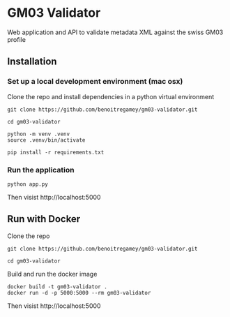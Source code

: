 # GM03 Validator
Web application and API to validate metadata XML against the swiss GM03 profile

## Installation
### Set up a local development environment (mac osx)
Clone the repo and install dependencies in a python virtual environment
```
git clone https://github.com/benoitregamey/gm03-validator.git

cd gm03-validator

python -m venv .venv
source .venv/bin/activate

pip install -r requirements.txt
```
### Run the application
```
python app.py
```
Then visist http://localhost:5000

## Run with Docker
Clone the repo
```
git clone https://github.com/benoitregamey/gm03-validator.git

cd gm03-validator
```
Build and run the docker image
```
docker build -t gm03-validator .
docker run -d -p 5000:5000 --rm gm03-validator
```
Then visist http://localhost:5000